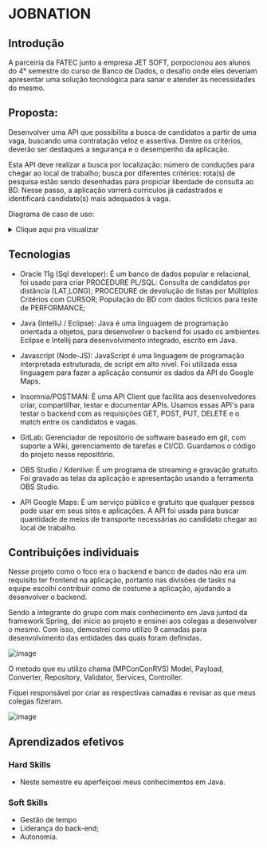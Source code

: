 #  JOBNATION

## Introdução

A parceiria da FATEC junto a empresa JET SOFT, porpocionou aos alunos do 4° semestre do curso de Banco de Dados, o desafio onde eles deveriam apresentar uma solução tecnológica para sanar e atender às necessidades do mesmo. 
    
## Proposta:
Desenvolver uma API que possibilita a busca de candidatos a partir de uma vaga, buscando uma contratação veloz e assertiva. Dentre os critérios, deverão ser destaques a segurança e o desempenho da aplicação.

Esta API deve realizar a busca por localização: número de conduções para chegar ao local de trabalho; busca por diferentes critérios: rota(s) de pesquisa estão sendo desenhadas para propiciar liberdade de consulta ao BD. Nesse passo, a aplicação varrerá currículos já cadastrados e identificará candidato(s) mais adequados à vaga.

Diagrama de caso de uso:

<details>
  <summary>Clique aqui pra visualizar</summary>
    <br>
        <img style="border-radius: 50%;" src="https://github.com/GabrielSG20/Portfolio/blob/main/images/Model-1.png](https://user-images.githubusercontent.com/61089745/159176256-013d0b24-b377-4d74-a132-cef3b569b13c.png" width="800px;" alt=""/>
  </details>

## Tecnologias

- Oracle 11g (Sql developer): É um banco de dados popular e relacional, foi usado para criar PROCEDURE PL/SQL: Consulta de candidatos por distância (LAT,LONG); PROCEDURE  de devolução de listas por Múltiplos  Critérios com CURSOR; População do BD com dados fictícios para teste de PERFORMANCE;

- Java (IntelliJ / Eclipse): Java é uma linguagem de programação orientada a objetos, para desenvolver o backend foi usado os ambientes Eclipse e Intellij para desenvolvimento integrado, escrito em Java. 

- Javascript (Node-JS): JavaScript é uma linguagem de programação interpretada estruturada, de script em alto nível. Foi utilizada essa linguagem para fazer a aplicação consumir os dados da API do Google Maps.

- Insomnia/POSTMAN: É uma API Client que facilita aos desenvolvedores criar, compartilhar, testar e documentar APIs. Usamos essas API's para testar o backend com as requisições GET, POST, PUT, DELETE e o match entre os candidatos e vagas.

- GitLab: Gerenciador de repositório de software baseado em git, com suporte a Wiki, gerenciamento de tarefas e CI/CD. Guardamos o código do projeto nesse repositório.

- OBS Studio / Kdenlive: É um programa de streaming e gravação gratuito. Foi gravado as telas da aplicação e apresentação usando a ferramenta OBS Studio.

- API Google Maps: É um serviço público e gratuito que qualquer pessoa pode usar em seus sites e aplicações. A API foi usada para buscar quantidade de meios de transporte necessárias ao candidato chegar ao local de trabalho.

## Contribuições individuais 

Nesse projeto como o foco era o backend e banco de dados não era um requisito ter frontend na aplicação, portanto nas divisões de tasks na equipe escolhi contribuir como de costume a aplicação, ajudando a desenvolver o backend.

Sendo a integrante do grupo com mais conhecimento em Java juntod da framework Spring, dei inicio ao projeto e ensinei aos colegas a desenvolver o mesmo. Com isso, demostrei como utilizo 9 camadas para desenvolvimento das entidades das quais foram definidas.

![image](https://user-images.githubusercontent.com/61089745/164765729-75257564-823f-4901-8cb2-55be55c0759c.png)

 O metodo que eu utilizo chama (MPConConRVS) Model, Payload, Converter, Repository, Validator, Services, Controller.

Fiquei responsável por criar as respectivas camadas e revisar as que meus colegas fizeram.

![image](https://user-images.githubusercontent.com/61089745/164775826-1cccd9f0-f193-4cd6-b864-38682c7a4365.png)

## Aprendizados efetivos

### Hard Skills 

- Neste semestre eu aperfeiçoei meus conhecimentos em Java.

### Soft Skills
 - Gestão de tempo
 - Liderança do back-end;
 - Autonomia.
